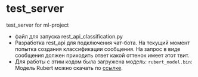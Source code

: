 # test_server
test_server for ml-project

+ файл для запуска rest_api_classification.py
+ Разработка rest_api для подключения чат-бота.
На текущий момент попытка создания классификации сообщения. На запрос
в виде сообщения должен приходить ответ какой оттенок имеет этот твит.
+ Для работы с этим кодом была загружена модель:
`rubert_model.bin`: Модель Rubert можно скачать по [ссылке](http://files.deeppavlov.ai/deeppavlov_data/bert/rubert_cased_L-12_H-768_A-12_pt_v1.tar.gz).

